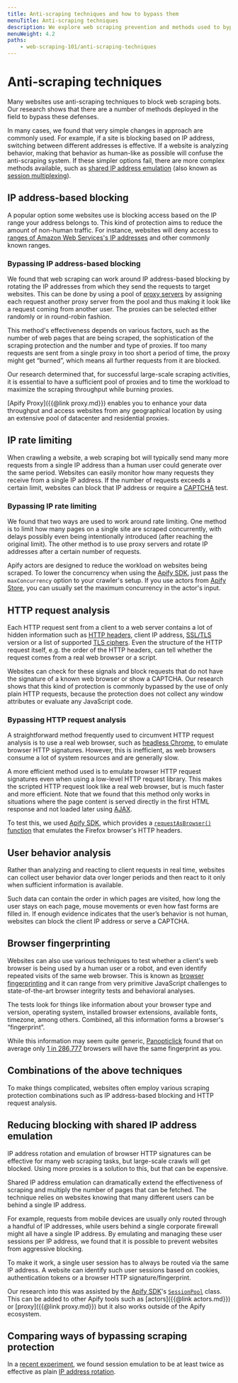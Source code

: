 ```yaml
---
title: Anti-scraping techniques and how to bypass them
menuTitle: Anti-scraping techniques
description: We explore web scraping prevention and methods used to bypass blocking, such as IP address rotation and proxies, emulate browser signatures or shared IP address sessions.
menuWeight: 4.2
paths:
    - web-scraping-101/anti-scraping-techniques
---
```


# [](#anti-scraping-techniques-and-how-to-bypass-them) Anti-scraping techniques

Many websites use anti-scraping techniques to block web scraping bots. Our research shows that there are a number of methods deployed in the field to bypass these defenses.

In many cases, we found that very simple changes in approach are commonly used. For example, if a site is blocking based on IP address, switching between different addresses is effective. If a website is analyzing behavior, making that behavior as human-like as possible will confuse the anti-scraping system. If these simpler options fail, there are more complex methods available, such as [shared IP address emulation](https://dev.to/apify/bypassing-web-scraping-protection-get-the-most-out-of-your-proxies-with-shared-ip-address-emulation-291c) (also known as [session multiplexing](https://en.wikipedia.org/wiki/Session_multiplexing)).

## [](#ip-address-based-blocking) IP address-based blocking

A popular option some websites use is blocking access based on the IP range your address belongs to. This kind of protection aims to reduce the amount of non-human traffic. For instance, websites will deny access to [ranges of Amazon Web Services's IP addresses](https://docs.aws.amazon.com/general/latest/gr/aws-ip-ranges.html) and other commonly known ranges.

### [](#bypassing-ip-address-based-blocking) Bypassing IP address-based blocking

We found that web scraping can work around IP address-based blocking by rotating the IP addresses from which they send the requests to target websites. This can be done by using a pool of [proxy servers](https://en.wikipedia.org/wiki/Proxy_server) by assigning each request another proxy server from the pool and thus making it look like a request coming from another user. The proxies can be selected either randomly or in round-robin fashion.

This method's effectiveness depends on various factors, such as the number of web pages that are being scraped, the sophistication of the scraping protection and the number and type of proxies. If too many requests are sent from a single proxy in too short a period of time, the proxy might get “burned”, which means all further requests from it are blocked.

Our research determined that, for successful large-scale scraping activities, it is essential to have a sufficient pool of proxies and to time the workload to maximize the scraping throughput while burning proxies.

[Apify Proxy]({{@link proxy.md}}) enables you to enhance your data throughput and access websites from any geographical location by using an extensive pool of datacenter and residential proxies.

## [](#ip-rate-limiting) IP rate limiting

When crawling a website, a web scraping bot will typically send many more requests from a single IP address than a human user could generate over the same period. Websites can easily monitor how many requests they receive from a single IP address. If the number of requests exceeds a certain limit, websites can block that IP address or require a [CAPTCHA](https://en.wikipedia.org/wiki/CAPTCHA) test.

### [](#bypassing-ip-rate-limiting) Bypassing IP rate limiting

We found that two ways are used to work around rate limiting. One method is to limit how many pages on a single site are scraped concurrently, with delays possibly even being intentionally introduced (after reaching the original limit). The other method is to use proxy servers and rotate IP addresses after a certain number of requests.

Apify actors are designed to reduce the workload on websites being scraped. To lower the concurrency when using the [Apify SDK](https://sdk.apify.com/docs/typedefs/basic-crawler-options#maxconcurrency), just pass the `maxConcurrency` option to your crawler's setup. If you use actors from [Apify Store](https://apify.com/store), you can usually set the maximum concurrency in the actor's input.

## [](#http-request-analysis) HTTP request analysis

Each HTTP request sent from a client to a web server contains a lot of hidden information such as
[HTTP headers](https://developer.mozilla.org/en-US/docs/Web/HTTP/Headers), client IP address,
[SSL/TLS](https://www.websecurity.digicert.com/security-topics/what-is-ssl-tls-https) version or a list of supported
[TLS ciphers](https://en.wikipedia.org/wiki/Cipher_suite). Even the structure of the HTTP request itself, e.g. the order of the HTTP headers, can tell whether the request comes from a real web browser or a script.

Websites can check for these signals and block requests that do not have the signature of a known web browser or show a CAPTCHA. Our research shows that this kind of protection is commonly bypassed by the use of only plain HTTP requests, because the protection does not collect any window attributes or evaluate any JavaScript code.

### [](#bypassing-http-request-analysis) Bypassing HTTP request analysis

A straightforward method frequently used to circumvent HTTP request analysis is to use a real web browser, such as [headless Chrome](https://developers.google.com/web/updates/2017/04/headless-chrome), to emulate browser HTTP signatures. However, this is inefficient, as web browsers consume a lot of system resources and are generally slow.

A more efficient method used is to emulate browser HTTP request signatures even when using a low-level HTTP request library. This makes the scripted HTTP request look like a real web browser, but is much faster and more efficient. Note that we found that this method only works in situations where the page content is served directly in the first HTML response and not loaded later using [AJAX](https://en.wikipedia.org/wiki/Ajax_(programming)).

To test this, we used [Apify SDK](https://sdk.apify.com), which provides a [`requestAsBrowser()` function](https://sdk.apify.com/docs/api/utils#utilsrequestasbrowseroptions) that emulates the Firefox browser's HTTP headers.

## [](#user-behavior-analysis) User behavior analysis

Rather than analyzing and reacting to client requests in real time, websites can collect user behavior data over longer periods and then react to it only when sufficient information is available.

Such data can contain the order in which pages are visited, how long the user stays on each page, mouse movements or even how fast forms are filled in. If enough evidence indicates that the user’s behavior is not human, websites can block the client IP address or serve a CAPTCHA.

## [](#browser-fingerprinting) Browser fingerprinting

Websites can also use various techniques to test whether a client's web browser is being used by a human user or a robot, and even identify repeated visits of the same web browser. This is known as [browser fingerprinting](https://pixelprivacy.com/resources/browser-fingerprinting/) and it can range from very primitive JavaScript challenges to state-of-the-art browser integrity tests and behavioral analyses.

The tests look for things like information about your browser type and version, operating system, installed browser extensions, available fonts, timezone, among others. Combined, all this information forms a browser's “fingerprint”.

While this information may seem quite generic, [Panopticlick](https://panopticlick.eff.org/) found that on average only [1 in 286,777](https://panopticlick.eff.org/static/browser-uniqueness.pdf) browsers will have the same fingerprint as you.

## [](#combinations-of-the-above-techniques) Combinations of the above techniques

To make things complicated, websites often employ various scraping protection combinations such as IP address-based blocking and HTTP request analysis.

## [](#reducing-blocking-with-shared-ip-address-emulation) Reducing blocking with shared IP address emulation

IP address rotation and emulation of browser HTTP signatures can be effective for many web scraping tasks, but large-scale crawls will get blocked. Using more proxies is a solution to this, but that can be expensive.

Shared IP address emulation can dramatically extend the effectiveness of scraping and multiply the number of pages that can be fetched. The technique relies on websites knowing that many different users can be behind a single IP address.

For example, requests from mobile devices are usually only routed through a handful of IP addresses, while users behind a single corporate firewall might all have a single IP address. By emulating and managing these user sessions per IP address, we found that it is possible to prevent websites from aggressive blocking.

To make it work, a single user session has to always be routed via the same IP address. A website can identify such user sessions based on cookies, authentication tokens or a browser HTTP signature/fingerprint.

Our research into this was assisted by the [Apify SDK](https://sdk.apify.com)'s [`SessionPool`](https://sdk.apify.com/docs/api/session-pool#docsNav) class. This can be added to other Apify tools such as [actors]({{@link actors.md}}) or [proxy]({{@link proxy.md}}) but it also works outside of the Apify ecosystem.

## [](#comparing-ways-of-bypassing-scraping-protection) Comparing ways of bypassing scraping protection

In a [recent experiment](https://dev.to/apify/bypassing-web-scraping-protection-get-the-most-out-of-your-proxies-with-shared-ip-address-emulation-291c), we found session emulation to be at least twice as effective as plain [IP address rotation](#bypassing-ip-address-based-blocking).

